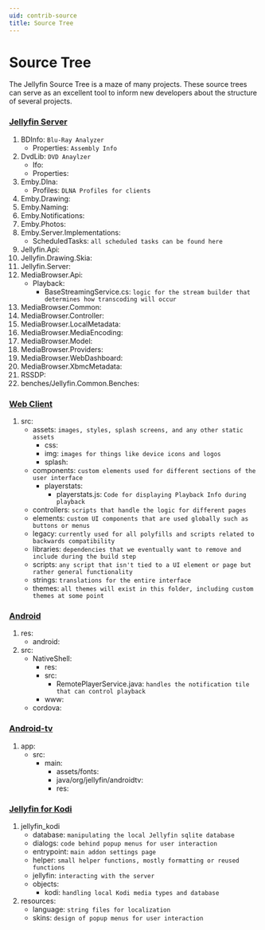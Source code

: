 ```yaml
---
uid: contrib-source
title: Source Tree
---
```


# Source Tree

The Jellyfin Source Tree is a maze of many projects. These source trees can serve as an excellent tool to inform new developers about the structure of several projects.

### [Jellyfin Server](https://github.com/jellyfin/jellyfin)

1.  BDInfo: `Blu-Ray Analyzer`
    - Properties: `Assembly Info`
2.  DvdLib: `DVD Anaylzer`
    - Ifo: 
    - Properties:
3.  Emby.Dlna: 
    - Profiles: `DLNA Profiles for clients`
4.  Emby.Drawing:
5.  Emby.Naming:
6.  Emby.Notifications:
7.  Emby.Photos:
8.  Emby.Server.Implementations:
    - ScheduledTasks: `all scheduled tasks can be found here`
9.  Jellyfin.Api:
10. Jellyfin.Drawing.Skia:
11. Jellyfin.Server:
12. MediaBrowser.Api:
    - Playback:
      - BaseStreamingService.cs: `logic for the stream builder that determines how transcoding will occur`
13. MediaBrowser.Common:
14. MediaBrowser.Controller:
15. MediaBrowser.LocalMetadata:
16. MediaBrowser.MediaEncoding:
17. MediaBrowser.Model:
18. MediaBrowser.Providers:
19. MediaBrowser.WebDashboard:
20. MediaBrowser.XbmcMetadata:
21. RSSDP:
22. benches/Jellyfin.Common.Benches:

### [Web Client](https://github.com/jellyfin/jellyfin-web)

1.  src: 
    - assets: `images, styles, splash screens, and any other static assets`
      - css:
      - img: `images for things like device icons and logos`
      - splash:
    - components: `custom elements used for different sections of the user interface`
      - playerstats:
        - playerstats.js: `Code for displaying Playback Info during playback`
    - controllers: `scripts that handle the logic for different pages`
    - elements: `custom UI components that are used globally such as buttons or menus`
    - legacy: `currently used for all polyfills and scripts related to backwards compatibility`
    - libraries: `dependencies that we eventually want to remove and include during the build step`
    - scripts: `any script that isn't tied to a UI element or page but rather general functionality`
    - strings: `translations for the entire interface`
    - themes: `all themes will exist in this folder, including custom themes at some point`
    
### [Android](https://github.com/jellyfin/jellyfin-android)

1. res:
   - android:
2. src:
   - NativeShell:
     - res:
     - src:
       - RemotePlayerService.java: `handles the notification tile that can control playback`
     - www:
   - cordova:
   
### [Android-tv](https://github.com/jellyfin/jellyfin-androidtv)

1. app:
   - src:
     - main:
       - assets/fonts:
       - java/org/jellyfin/androidtv:
       - res:

### [Jellyfin for Kodi](https://github.com/jellyfin/jellyfin-kodi)

1. jellyfin_kodi
   - database: `manipulating the local Jellyfin sqlite database`
   - dialogs: `code behind popup menus for user interaction`
   - entrypoint: `main addon settings page`
   - helper: `small helper functions, mostly formatting or reused functions`
   - jellyfin: `interacting with the server`
   - objects:
     - kodi: `handling local Kodi media types and database`
2. resources:
   - language: `string files for localization`
   - skins: `design of popup menus for user interaction`
